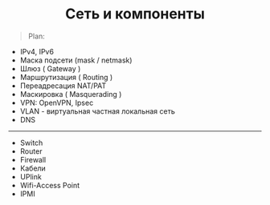 <h1 align="center">
Сеть и компоненты
</h1>  
  
> Plan:
- IPv4, IPv6
- Маска подсети (mask / netmask)
- Шлюз ( Gateway )
- Маршрутизация ( Routing )
- Переадресация NAT/PAT
- Маскировка ( Masquerading )
- VPN: OpenVPN, Ipsec
- VLAN - виртуальная частная локальная сеть
- DNS
---
- Switch
- Router
- Firewall
- Кабели
- UPlink
- Wifi-Access Point
- IPMI
